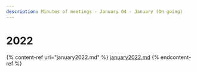 ```yaml
---
description: Minutes of meetings - January 04 - January (On going)
---
```


# 2022

{% content-ref url="january2022.md" %}
[january2022.md](january2022.md)
{% endcontent-ref %}
